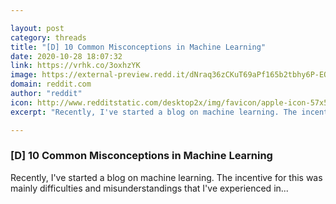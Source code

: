 ```yaml
---

layout: post
category: threads
title: "[D] 10 Common Misconceptions in Machine Learning"
date: 2020-10-28 18:07:32
link: https://vrhk.co/3oxhzYK
image: https://external-preview.redd.it/dNraq36zCKuT69aPf165b2tbhy6P-EQBwTu4UkKZddU.jpg?width=1200&height=544&auto=webp&crop=1200:544,smart&s=78c109512bb17241a79d50ed77a611957318dc62
domain: reddit.com
author: "reddit"
icon: http://www.redditstatic.com/desktop2x/img/favicon/apple-icon-57x57.png
excerpt: "Recently, I've started a blog on machine learning. The incentive for this was mainly difficulties and misunderstandings that I've experienced in..."

---
```


### [D] 10 Common Misconceptions in Machine Learning

Recently, I've started a blog on machine learning. The incentive for this was mainly difficulties and misunderstandings that I've experienced in...